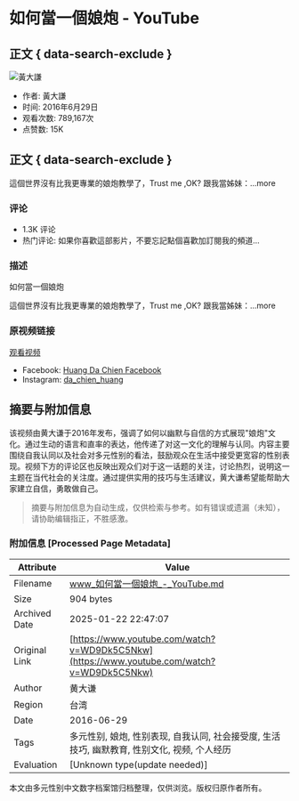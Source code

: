 # 如何當一個娘炮 - YouTube

## 正文 { data-search-exclude }


![黃大謙](https://yt3.ggpht.com/ytc/AIdro_kbEIAyPGyjyQ0Ls-CvtU6on_CbP0rb-eN2H8Ps7YA-7Zw=s48-c-k-c0x00ffffff-no-rj)

- 作者: 黃大謙
- 时间: 2016年6月29日
- 观看次数: 789,167次
- 点赞数: 15K

## 正文 { data-search-exclude }

這個世界沒有比我更專業的娘炮教學了，Trust me ,OK? 跟我當姊妹：...more

### 评论
- 1.3K 评论
- 热门评论: 如果你喜歡這部影片，不要忘記點個喜歡加訂閱我的頻道...

### 描述
如何當一個娘炮

這個世界沒有比我更專業的娘炮教學了，Trust me ,OK? 跟我當姊妹：...more

### 原视频链接
[观看视频](https://www.youtube.com/watch?v=_0slHup095M)

- Facebook: [Huang Da Chien Facebook](https://www.facebook.com/HuangDaChien)
- Instagram: [da_chien_huang](https://www.instagram.com/da_chien_huang/)
<!-- tcd_original_link https://www.youtube.com/watch?v=WD9Dk5C5Nkw -->


## 摘要与附加信息

<!-- tcd_abstract -->
该视频由黄大谦于2016年发布，强调了如何以幽默与自信的方式展现"娘炮"文化。通过生动的语言和直率的表达，他传递了对这一文化的理解与认同。内容主要围绕自我认同以及社会对多元性别的看法，鼓励观众在生活中接受更宽容的性别表现。视频下方的评论区也反映出观众们对于这一话题的关注，讨论热烈，说明这一主题在当代社会的关注度。通过提供实用的技巧与生活建议，黄大谦希望能帮助大家建立自信，勇敢做自己。
<!-- tcd_abstract_end -->

> 摘要与附加信息为自动生成，仅供检索与参考。如有错误或遗漏（未知），请协助编辑指正，不胜感激。

### 附加信息 [Processed Page Metadata]

| Attribute       | Value                                  |
|-----------------|----------------------------------------|
| Filename        | www_如何當一個娘炮_-_YouTube.md                             |
| Size            | 904 bytes                           |
| Archived Date   | 2025-01-22 22:47:07                             |
| Original Link   | [https://www.youtube.com/watch?v=WD9Dk5C5Nkw](https://www.youtube.com/watch?v=WD9Dk5C5Nkw)                       |
| Author          | 黄大谦                               |
| Region          | 台湾                               |
| Date            | 2016-06-29                                 |
| Tags            | 多元性别, 娘炮, 性别表现, 自我认同, 社会接受度, 生活技巧, 幽默教育, 性别文化, 视频, 个人经历                                 |
| Evaluation            | [Unknown type(update needed)]                                 |
<!-- tcd_table_end -->

本文由多元性别中文数字档案馆归档整理，仅供浏览。版权归原作者所有。
